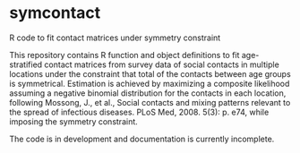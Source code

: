 # symcontact
R code to fit contact matrices under symmetry constraint

This repository contains R function and object definitions to fit age-stratified contact matrices from survey data of social contacts in multiple locations under the constraint that total of the contacts between age groups is symmetrical. Estimation is achieved by maximizing a composite likelihood assuming a negative binomial distribution for the contacts in each location, following Mossong, J., et al., Social contacts and mixing patterns relevant to the spread of infectious diseases. PLoS Med, 2008. 5(3): p. e74, while imposing the symmetry constraint.

The code is in development and documentation is currently incomplete.
